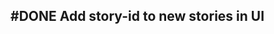 ## #DONE Add story-id to new stories in UI
<!-- 
  #task
  created:2023-09-28T02:10:15.349Z
  group:"Ungrouped Tasks"
  story-id:Add-a-command-to-show-defaults
  task-id:QcnMq order:-20 completed:2023-10-01T17:34:03.844Z -->